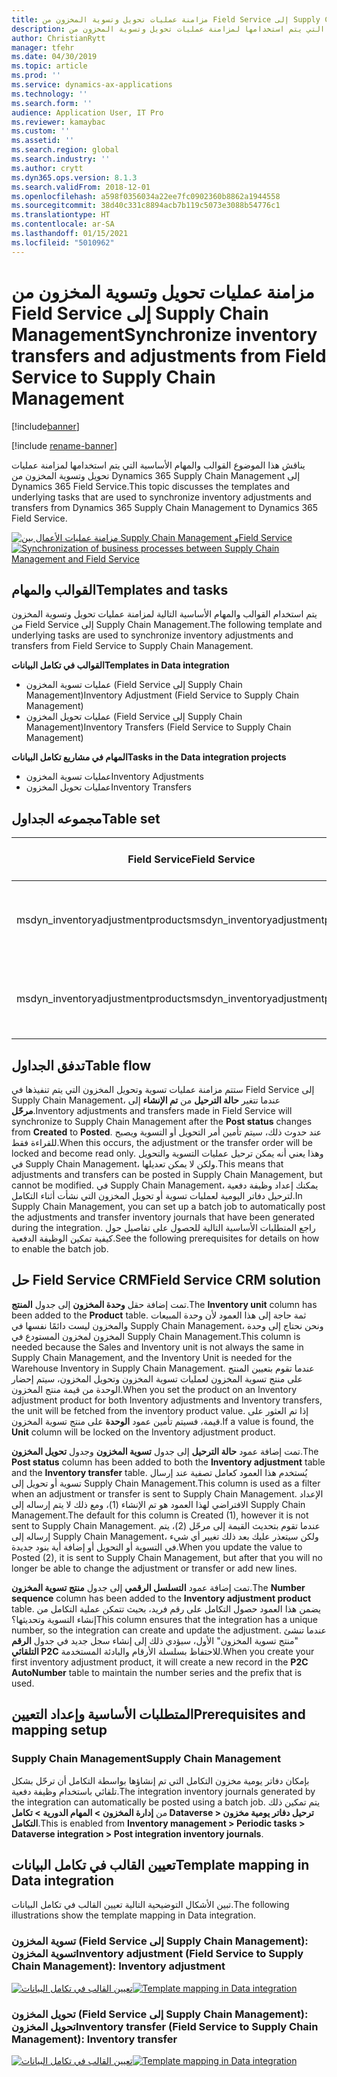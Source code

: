 ```yaml
---
title: مزامنة عمليات تحويل وتسوية المخزون من Field Service إلى Supply Chain Management
description: يناقش هذا الموضوع القوالب والمهام الأساسية التي يتم استخدامها لمزامنة عمليات تحويل وتسوية المخزون من Dynamics 365 Supply Chain Management إلى Dynamics 365 Field Service.
author: ChristianRytt
manager: tfehr
ms.date: 04/30/2019
ms.topic: article
ms.prod: ''
ms.service: dynamics-ax-applications
ms.technology: ''
ms.search.form: ''
audience: Application User, IT Pro
ms.reviewer: kamaybac
ms.custom: ''
ms.assetid: ''
ms.search.region: global
ms.search.industry: ''
ms.author: crytt
ms.dyn365.ops.version: 8.1.3
ms.search.validFrom: 2018-12-01
ms.openlocfilehash: a598f0356034a22ee7fc0902360b8862a1944558
ms.sourcegitcommit: 38d40c331c8894acb7b119c5073e3088b54776c1
ms.translationtype: HT
ms.contentlocale: ar-SA
ms.lasthandoff: 01/15/2021
ms.locfileid: "5010962"
---
```

# <a name="synchronize-inventory-transfers-and-adjustments-from-field-service-to-supply-chain-management"></a><span data-ttu-id="7b6cd-103">مزامنة عمليات تحويل وتسوية المخزون من Field Service إلى Supply Chain Management</span><span class="sxs-lookup"><span data-stu-id="7b6cd-103">Synchronize inventory transfers and adjustments from Field Service to Supply Chain Management</span></span>

[!include[banner](../includes/banner.md)]

[!include [rename-banner](~/includes/cc-data-platform-banner.md)]

<span data-ttu-id="7b6cd-104">يناقش هذا الموضوع القوالب والمهام الأساسية التي يتم استخدامها لمزامنة عمليات تحويل وتسوية المخزون من Dynamics 365 Supply Chain Management إلى Dynamics 365 Field Service.</span><span class="sxs-lookup"><span data-stu-id="7b6cd-104">This topic discusses the templates and underlying tasks that are used to synchronize inventory adjustments and transfers from Dynamics 365 Supply Chain Management to Dynamics 365 Field Service.</span></span>

<span data-ttu-id="7b6cd-105">[![مزامنة عمليات الأعمال بين Supply Chain Management وField Service](./media/FSTransAdjOW.png)](./media/FSTransAdjOW.png)</span><span class="sxs-lookup"><span data-stu-id="7b6cd-105">[![Synchronization of business processes between Supply Chain Management and Field Service](./media/FSTransAdjOW.png)](./media/FSTransAdjOW.png)</span></span>

## <a name="templates-and-tasks"></a><span data-ttu-id="7b6cd-106">القوالب والمهام</span><span class="sxs-lookup"><span data-stu-id="7b6cd-106">Templates and tasks</span></span>
<span data-ttu-id="7b6cd-107">يتم استخدام القوالب والمهام الأساسية التالية لمزامنة عمليات تحويل وتسوية المخزون من Field Service إلى Supply Chain Management.</span><span class="sxs-lookup"><span data-stu-id="7b6cd-107">The following template and underlying tasks are used to synchronize inventory adjustments and transfers from Field Service to Supply Chain Management.</span></span>

<span data-ttu-id="7b6cd-108">**القوالب في تكامل البيانات**</span><span class="sxs-lookup"><span data-stu-id="7b6cd-108">**Templates in Data integration**</span></span>
- <span data-ttu-id="7b6cd-109">عمليات تسوية المخزون (Field Service إلى Supply Chain Management)</span><span class="sxs-lookup"><span data-stu-id="7b6cd-109">Inventory Adjustment (Field Service to Supply Chain Management)</span></span>
- <span data-ttu-id="7b6cd-110">عمليات تحويل المخزون (Field Service إلى Supply Chain Management)</span><span class="sxs-lookup"><span data-stu-id="7b6cd-110">Inventory Transfers (Field Service to Supply Chain Management)</span></span>

<span data-ttu-id="7b6cd-111">**المهام في مشاريع تكامل البيانات**</span><span class="sxs-lookup"><span data-stu-id="7b6cd-111">**Tasks in the Data integration projects**</span></span>
- <span data-ttu-id="7b6cd-112">عمليات تسوية المخزون</span><span class="sxs-lookup"><span data-stu-id="7b6cd-112">Inventory Adjustments</span></span>
- <span data-ttu-id="7b6cd-113">عمليات تحويل المخزون</span><span class="sxs-lookup"><span data-stu-id="7b6cd-113">Inventory Transfers</span></span>

## <a name="table-set"></a><span data-ttu-id="7b6cd-114">مجموعه الجداول</span><span class="sxs-lookup"><span data-stu-id="7b6cd-114">Table set</span></span>
| <span data-ttu-id="7b6cd-115">Field Service</span><span class="sxs-lookup"><span data-stu-id="7b6cd-115">Field Service</span></span>                     | <span data-ttu-id="7b6cd-116">Supply Chain Management</span><span class="sxs-lookup"><span data-stu-id="7b6cd-116">Supply Chain Management</span></span>                          |
|-----------------------------------|----------------------------------------------------|
| <span data-ttu-id="7b6cd-117">msdyn_inventoryadjustmentproducts</span><span class="sxs-lookup"><span data-stu-id="7b6cd-117">msdyn_inventoryadjustmentproducts</span></span> | <span data-ttu-id="7b6cd-118">Dataverse رؤوس دفتر يومية تعديل مخزون CDS وبنوده</span><span class="sxs-lookup"><span data-stu-id="7b6cd-118">Dataverse Inventory adjustment journal headers and lines</span></span> |
| <span data-ttu-id="7b6cd-119">msdyn_inventoryadjustmentproducts</span><span class="sxs-lookup"><span data-stu-id="7b6cd-119">msdyn_inventoryadjustmentproducts</span></span> | <span data-ttu-id="7b6cd-120">Dataverse رؤوس دفتر يومية نقل مخزون CDS وبنوده</span><span class="sxs-lookup"><span data-stu-id="7b6cd-120">Dataverse inventory transfer journal headers and lines</span></span>   |

## <a name="table-flow"></a><span data-ttu-id="7b6cd-121">تدفق الجداول</span><span class="sxs-lookup"><span data-stu-id="7b6cd-121">Table flow</span></span>
<span data-ttu-id="7b6cd-122">ستتم مزامنة عمليات تسوية وتحويل المخزون التي يتم تنفيذها في Field Service إلى Supply Chain Management، عندما تتغير **حالة الترحيل** من **تم الإنشاء** إلى **مرحّل**.</span><span class="sxs-lookup"><span data-stu-id="7b6cd-122">Inventory adjustments and transfers made in Field Service will synchronize to Supply Chain Management after the **Post status** changes from **Created** to **Posted**.</span></span> <span data-ttu-id="7b6cd-123">عند حدوث ذلك، سيتم تأمين أمر التحويل أو التسوية ويصبح للقراءة فقط.</span><span class="sxs-lookup"><span data-stu-id="7b6cd-123">When this occurs, the adjustment or the transfer order will be locked and become read only.</span></span> <span data-ttu-id="7b6cd-124">وهذا يعني أنه يمكن ترحيل عمليات التسوية والتحويل في Supply Chain Management، ولكن لا يمكن تعديلها.</span><span class="sxs-lookup"><span data-stu-id="7b6cd-124">This means that adjustments and transfers can be posted in Supply Chain Management, but cannot be modified.</span></span> <span data-ttu-id="7b6cd-125">في Supply Chain Management، يمكنك إعداد وظيفة دفعية لترحيل دفاتر اليومية لعمليات تسوية أو تحويل المخزون التي نشأت أثناء التكامل.</span><span class="sxs-lookup"><span data-stu-id="7b6cd-125">In Supply Chain Management, you can set up a batch job to automatically post the adjustments and transfer inventory journals that have been generated during the integration.</span></span> <span data-ttu-id="7b6cd-126">راجع المتطلبات الأساسية التالية للحصول على تفاصيل حول كيفية تمكين الوظيفة الدفعية.</span><span class="sxs-lookup"><span data-stu-id="7b6cd-126">See the following prerequisites for details on how to enable the batch job.</span></span>

## <a name="field-service-crm-solution"></a><span data-ttu-id="7b6cd-127">حل Field Service CRM</span><span class="sxs-lookup"><span data-stu-id="7b6cd-127">Field Service CRM solution</span></span> 
<span data-ttu-id="7b6cd-128">تمت إضافة حقل **وحدة المخزون** إلى جدول **المنتج**.</span><span class="sxs-lookup"><span data-stu-id="7b6cd-128">The **Inventory unit** column has been added to the **Product** table.</span></span> <span data-ttu-id="7b6cd-129">ثمة حاجة إلى هذا العمود لأن وحدة المبيعات والمخزون ليست دائمًا نفسها في Supply Chain Management، ونحن نحتاج إلى وحدة المخزون لمخزون المستودع في Supply Chain Management.</span><span class="sxs-lookup"><span data-stu-id="7b6cd-129">This column is needed because the Sales and Inventory unit is not always the same in Supply Chain Management, and the Inventory Unit is needed for the Warehouse Inventory in Supply Chain Management.</span></span>
<span data-ttu-id="7b6cd-130">عندما تقوم بتعيين المنتج على منتج تسوية المخزون لعمليات تسوية المخزون وتحويل المخزون، سيتم إحضار الوحدة من قيمة منتج المخزون.</span><span class="sxs-lookup"><span data-stu-id="7b6cd-130">When you set the product on an Inventory adjustment product for both Inventory adjustments and Inventory transfers, the unit will be fetched from the inventory product value.</span></span> <span data-ttu-id="7b6cd-131">إذا تم العثور على قيمة، فسيتم تأمين عمود **الوحدة** على منتج تسوية المخزون.</span><span class="sxs-lookup"><span data-stu-id="7b6cd-131">If a value is found, the **Unit** column will be locked on the Inventory adjustment product.</span></span>

<span data-ttu-id="7b6cd-132">تمت إضافة عمود **حالة الترحيل** إلى جدول **تسوية المخزون** وجدول **تحويل المخزون**.</span><span class="sxs-lookup"><span data-stu-id="7b6cd-132">The **Post status** column has been added to both the **Inventory adjustment** table and the **Inventory transfer** table.</span></span> <span data-ttu-id="7b6cd-133">يُستخدم هذا العمود كعامل تصفية عند إرسال تسوية أو تحويل إلى Supply Chain Management.</span><span class="sxs-lookup"><span data-stu-id="7b6cd-133">This column is used as a filter when an adjustment or transfer is sent to Supply Chain Management.</span></span> <span data-ttu-id="7b6cd-134">الإعداد الافتراضي لهذا العمود هو تم الإنشاء (1)، ومع ذلك لا يتم إرساله إلى Supply Chain Management.</span><span class="sxs-lookup"><span data-stu-id="7b6cd-134">The default for this column is Created (1), however it is not sent to Supply Chain Management.</span></span> <span data-ttu-id="7b6cd-135">عندما تقوم بتحديث القيمة إلى مرحّل (2)، يتم إرساله إلى Supply Chain Management، ولكن سيتعذر عليك بعد ذلك تغيير أي شيء في التسوية أو التحويل أو إضافة أية بنود جديدة.</span><span class="sxs-lookup"><span data-stu-id="7b6cd-135">When you update the value to Posted (2), it is sent to Supply Chain Management, but after that you will no longer be able to change the adjustment or transfer or add new lines.</span></span>

<span data-ttu-id="7b6cd-136">تمت إضافة عمود **التسلسل الرقمي** إلى جدول **منتج تسوية المخزون**.</span><span class="sxs-lookup"><span data-stu-id="7b6cd-136">The **Number sequence** column has been added to the **Inventory adjustment product** table.</span></span> <span data-ttu-id="7b6cd-137">يضمن هذا العمود حصول التكامل على رقم فريد، بحيث تتمكن عملية التكامل من إنشاء التسوية وتحديثها؟</span><span class="sxs-lookup"><span data-stu-id="7b6cd-137">This column ensures that the integration has a unique number, so the integration can create and update the adjustment.</span></span> <span data-ttu-id="7b6cd-138">عندما تنشئ "منتج تسوية المخزون" الأول، سيؤدي ذلك إلى إنشاء سجل جديد في جدول **الرقم التلقائي P2C** للاحتفاظ بسلسلة الأرقام والبادئة المستخدمة.</span><span class="sxs-lookup"><span data-stu-id="7b6cd-138">When you create your first inventory adjustment product, it will create a new record in the **P2C AutoNumber** table to maintain the number series and the prefix that is used.</span></span>

## <a name="prerequisites-and-mapping-setup"></a><span data-ttu-id="7b6cd-139">المتطلبات الأساسية وإعداد التعيين</span><span class="sxs-lookup"><span data-stu-id="7b6cd-139">Prerequisites and mapping setup</span></span>

### <a name="supply-chain-management"></a><span data-ttu-id="7b6cd-140">Supply Chain Management</span><span class="sxs-lookup"><span data-stu-id="7b6cd-140">Supply Chain Management</span></span>
<span data-ttu-id="7b6cd-141">بإمكان دفاتر يومية مخزون التكامل التي تم إنشاؤها بواسطة التكامل أن ترحّل بشكل تلقائي باستخدام وظيفة دفعية.</span><span class="sxs-lookup"><span data-stu-id="7b6cd-141">The integration inventory journals generated by the integration can automatically be posted using a batch job.</span></span> <span data-ttu-id="7b6cd-142">يتم تمكين ذلك من **إدارة المخزون > المهام الدورية > تكامل Dataverse > ترحيل دفاتر يومية مخزون التكامل**.</span><span class="sxs-lookup"><span data-stu-id="7b6cd-142">This is enabled from **Inventory management > Periodic tasks > Dataverse integration > Post integration inventory journals**.</span></span>

## <a name="template-mapping-in-data-integration"></a><span data-ttu-id="7b6cd-143">تعيين القالب في تكامل البيانات</span><span class="sxs-lookup"><span data-stu-id="7b6cd-143">Template mapping in Data integration</span></span>

<span data-ttu-id="7b6cd-144">تبين الأشكال التوضيحية التالية تعيين القالب في تكامل البيانات.</span><span class="sxs-lookup"><span data-stu-id="7b6cd-144">The following illustrations show the template mapping in Data integration.</span></span>

### <a name="inventory-adjustment-field-service-to-supply-chain-management-inventory-adjustment"></a><span data-ttu-id="7b6cd-145">تسوية المخزون (Field Service إلى Supply Chain Management): تسوية المخزون</span><span class="sxs-lookup"><span data-stu-id="7b6cd-145">Inventory adjustment (Field Service to Supply Chain Management): Inventory adjustment</span></span>

<span data-ttu-id="7b6cd-146">[![تعيين القالب في تكامل البيانات](./media/FSAdj1.png)](./media/FSAdj1.png)</span><span class="sxs-lookup"><span data-stu-id="7b6cd-146">[![Template mapping in Data integration](./media/FSAdj1.png)](./media/FSAdj1.png)</span></span>


### <a name="inventory-transfer-field-service-to-supply-chain-management-inventory-transfer"></a><span data-ttu-id="7b6cd-147">تحويل المخزون (Field Service إلى Supply Chain Management): تحويل المخزون</span><span class="sxs-lookup"><span data-stu-id="7b6cd-147">Inventory transfer (Field Service to Supply Chain Management): Inventory transfer</span></span>

<span data-ttu-id="7b6cd-148">[![تعيين القالب في تكامل البيانات](./media/FSTrans1.png)](./media/FSTrans1.png)</span><span class="sxs-lookup"><span data-stu-id="7b6cd-148">[![Template mapping in Data integration](./media/FSTrans1.png)](./media/FSTrans1.png)</span></span>
